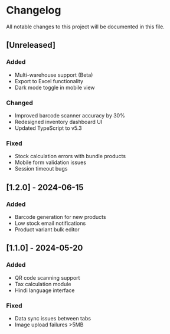 # Changelog

All notable changes to this project will be documented in this file.

## [Unreleased]
### Added
- Multi-warehouse support (Beta)
- Export to Excel functionality
- Dark mode toggle in mobile view

### Changed
- Improved barcode scanner accuracy by 30%
- Redesigned inventory dashboard UI
- Updated TypeScript to v5.3

### Fixed
- Stock calculation errors with bundle products
- Mobile form validation issues
- Session timeout bugs

## [1.2.0] - 2024-06-15
### Added
- Barcode generation for new products
- Low stock email notifications
- Product variant bulk editor

## [1.1.0] - 2024-05-20
### Added
- QR code scanning support
- Tax calculation module
- Hindi language interface

### Fixed
- Data sync issues between tabs
- Image upload failures >5MB
